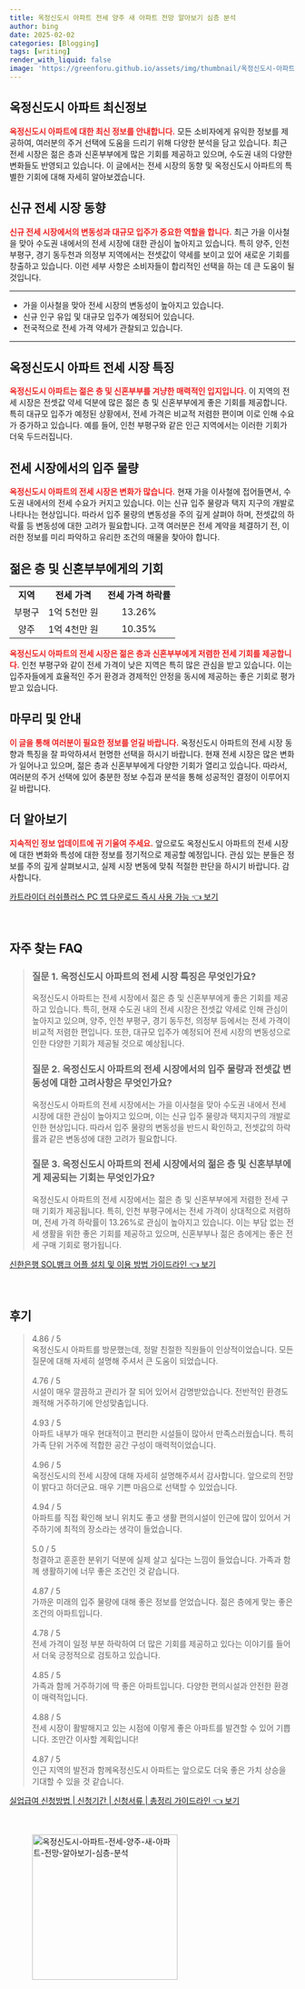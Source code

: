 ```yaml
---
title: 옥정신도시 아파트 전세 양주 새 아파트 전망 알아보기 심층 분석
author: bing
date: 2025-02-02
categories: [Blogging]
tags: [writing]
render_with_liquid: false
image: 'https://greenforu.github.io/assets/img/thumbnail/옥정신도시-아파트-전세-양주-새-아파트-전망-알아보기-심층-분석.webp'
---
```



<h2 id='옥정신도시_아파트_최신정보'>옥정신도시 아파트 최신정보</h2>

<p><b><span style="color: #ee2323;">옥정신도시 아파트에 대한 최신 정보를 안내합니다.</span></b> 모든 소비자에게 유익한 정보를 제공하여, 여러분의 주거 선택에 도움을 드리기 위해 다양한 분석을 담고 있습니다. 최근 전세 시장은 젊은 층과 신혼부부에게 많은 기회를 제공하고 있으며, 수도권 내의 다양한 변화들도 반영되고 있습니다. 이 글에서는 전세 시장의 동향 및 옥정신도시 아파트의 특별한 기회에 대해 자세히 알아보겠습니다.</p>

<h2 id='신규_전세_시장_동향'>신규 전세 시장 동향</h2>

<p><b><span style="color: #ee2323;">신규 전세 시장에서의 변동성과 대규모 입주가 중요한 역할을 합니다.</span></b> 최근 가을 이사철을 맞아 수도권 내에서의 전세 시장에 대한 관심이 높아지고 있습니다. 특히 양주, 인천 부평구, 경기 동두천과 의정부 지역에서는 전셋값이 약세를 보이고 있어 새로운 기회를 창출하고 있습니다. 이런 세부 사항은 소비자들이 합리적인 선택을 하는 데 큰 도움이 될 것입니다.</p>

<hr />

<ul>
    <li>가을 이사철을 맞아 전세 시장의 변동성이 높아지고 있습니다.</li>
    <li>신규 인구 유입 및 대규모 입주가 예정되어 있습니다.</li>
    <li>전국적으로 전세 가격 약세가 관찰되고 있습니다.</li>
</ul>

<hr />

<h2 id='옥정신도시_아파트_전세_시장_특징'>옥정신도시 아파트 전세 시장 특징</h2>

<p><b><span style="color: #ee2323;">옥정신도시 아파트는 젊은 층 및 신혼부부를 겨냥한 매력적인 입지입니다.</span></b> 이 지역의 전세 시장은 전셋값 약세 덕분에 많은 젊은 층 및 신혼부부에게 좋은 기회를 제공합니다. 특히 대규모 입주가 예정된 상황에서, 전세 가격은 비교적 저렴한 편이며 이로 인해 수요가 증가하고 있습니다. 예를 들어, 인천 부평구와 같은 인근 지역에서는 이러한 기회가 더욱 두드러집니다.</p>

<h2 id='전세_시장에서의_입주_물량'>전세 시장에서의 입주 물량</h2>

<p><b><span style="color: #ee2323;">옥정신도시 아파트의 전세 시장은 변화가 많습니다.</span></b> 현재 가을 이사철에 접어들면서, 수도권 내에서의 전세 수요가 커지고 있습니다. 이는 신규 입주 물량과 택지 지구의 개발로 나타나는 현상입니다. 따라서 입주 물량의 변동성을 주의 깊게 살펴야 하며, 전셋값의 하락률 등 변동성에 대한 고려가 필요합니다. 고객 여러분은 전세 계약을 체결하기 전, 이러한 정보를 미리 파악하고 유리한 조건의 매물을 찾아야 합니다.</p>

<h2 id='젊은_층_및_신혼부부에게의_기회'>젊은 층 및 신혼부부에게의 기회</h2>

<table>
    <tr>
        <td style="text-align: center; height: 17px;"><b>지역</b></td>
        <td style="text-align: center; height: 17px;"><b>전세 가격</b></td>
        <td style="text-align: center; height: 17px;"><b>전세 가격 하락률</b></td>
    </tr>
    <tr>
        <td style="text-align: center; height: 17px;">부평구</td>
        <td style="text-align: center; height: 17px;">1억 5천만 원</td>
        <td style="text-align: center; height: 17px;">13.26%</td>
    </tr>
    <tr>
        <td style="text-align: center; height: 17px;">양주</td>
        <td style="text-align: center; height: 17px;">1억 4천만 원</td>
        <td style="text-align: center; height: 17px;">10.35%</td>
    </tr>
</table>

<p><b><span style="color: #ee2323;">옥정신도시 아파트의 전세 시장은 젊은 층과 신혼부부에게 저렴한 전세 기회를 제공합니다.</span></b> 인천 부평구와 같이 전세 가격이 낮은 지역은 특히 많은 관심을 받고 있습니다. 이는 입주자들에게 효율적인 주거 환경과 경제적인 안정을 동시에 제공하는 좋은 기회로 평가받고 있습니다.</p>

<h2 id='마무리_및_안내'>마무리 및 안내</h2>

<p><b><span style="color: #ee2323;">이 글을 통해 여러분이 필요한 정보를 얻길 바랍니다.</span></b> 옥정신도시 아파트의 전세 시장 동향과 특징을 잘 파악하셔서 현명한 선택을 하시기 바랍니다. 현재 전세 시장은 많은 변화가 일어나고 있으며, 젊은 층과 신혼부부에게 다양한 기회가 열리고 있습니다. 따라서, 여러분의 주거 선택에 있어 충분한 정보 수집과 분석을 통해 성공적인 결정이 이루어지길 바랍니다.</p>

<h2 id='더_알아보기'>더 알아보기</h2>

<p><b><span style="color: #ee2323;">지속적인 정보 업데이트에 귀 기울여 주세요.</span></b> 앞으로도 옥정신도시 아파트의 전세 시장에 대한 변화와 특성에 대한 정보를 정기적으로 제공할 예정입니다. 관심 있는 분들은 정보를 주의 깊게 살펴보시고, 실제 시장 변동에 맞춰 적절한 판단을 하시기 바랍니다. 감사합니다.</p>


<p><a class="click-button" title="카트라이더 러쉬플러스 PC 앱 다운로드 즉시 사용 가능" href="https://greenforu.github.io/posts/%EC%B9%B4%ED%8A%B8%EB%9D%BC%EC%9D%B4%EB%8D%94-%EB%9F%AC%EC%89%AC%ED%94%8C%EB%9F%AC%EC%8A%A4-PC-%EC%95%B1-%EB%8B%A4%EC%9A%B4%EB%A1%9C%EB%93%9C-%EC%A6%89%EC%8B%9C-%EC%82%AC%EC%9A%A9-%EA%B0%80%EB%8A%A5/" rel="dofollow">카트라이더 러쉬플러스 PC 앱 다운로드 즉시 사용 가능 👈 보기</a></p><br>
<h2 id='자주_찾는_FAQ'>자주 찾는 FAQ</h2>
<div itemscope="" itemtype="https://schema.org/FAQPage"> 
<blockquote> 
<div itemscope="" itemprop="mainEntity" itemtype="https://schema.org/Question"> 
<h3 itemprop="name">질문 1. 옥정신도시 아파트의 전세 시장 특징은 무엇인가요?</h3> 
<div itemscope="" itemprop="acceptedAnswer" itemtype="https://schema.org/Answer"> 
<span itemprop="text"> 
<p>옥정신도시 아파트는 전세 시장에서 젊은 층 및 신혼부부에게 좋은 기회를 제공하고 있습니다. 특히, 현재 수도권 내의 전세 시장은 전셋값 약세로 인해 관심이 높아지고 있으며, 양주, 인천 부평구, 경기 동두천, 의정부 등에서는 전세 가격이 비교적 저렴한 편입니다. 또한, 대규모 입주가 예정되어 전세 시장의 변동성으로 인한 다양한 기회가 제공될 것으로 예상됩니다.</p> 
</span> 
</div> 
</div> 

<div itemscope="" itemprop="mainEntity" itemtype="https://schema.org/Question"> 
<h3 itemprop="name">질문 2. 옥정신도시 아파트의 전세 시장에서의 입주 물량과 전셋값 변동성에 대한 고려사항은 무엇인가요?</h3> 
<div itemscope="" itemprop="acceptedAnswer" itemtype="https://schema.org/Answer"> 
<span itemprop="text"> 
<p>옥정신도시 아파트의 전세 시장에서는 가을 이사철을 맞아 수도권 내에서 전세 시장에 대한 관심이 높아지고 있으며, 이는 신규 입주 물량과 택지지구의 개발로 인한 현상입니다. 따라서 입주 물량의 변동성을 반드시 확인하고, 전셋값의 하락률과 같은 변동성에 대한 고려가 필요합니다.</p> 
</span> 
</div> 
</div> 

<div itemscope="" itemprop="mainEntity" itemtype="https://schema.org/Question"> 
<h3 itemprop="name">질문 3. 옥정신도시 아파트의 전세 시장에서의 젊은 층 및 신혼부부에게 제공되는 기회는 무엇인가요?</h3> 
<div itemscope="" itemprop="acceptedAnswer" itemtype="https://schema.org/Answer"> 
<span itemprop="text"> 
<p>옥정신도시 아파트의 전세 시장에서는 젊은 층 및 신혼부부에게 저렴한 전세 구매 기회가 제공됩니다. 특히, 인천 부평구에서는 전세 가격이 상대적으로 저렴하며, 전세 가격 하락률이 13.26%로 관심이 높아지고 있습니다. 이는 부담 없는 전세 생활을 위한 좋은 기회를 제공하고 있으며, 신혼부부나 젊은 층에게는 좋은 전세 구매 기회로 평가됩니다.</p> 
</span> 
</div> 
</div> 
</blockquote> 
</div>
<p><a class="click-button" title="신한은행 SOL뱅크 어플 설치 및 이용 방법 가이드라인" href="https://greenforu.github.io/posts/%EC%8B%A0%ED%95%9C%EC%9D%80%ED%96%89-SOL%EB%B1%85%ED%81%AC-%EC%96%B4%ED%94%8C-%EC%84%A4%EC%B9%98-%EB%B0%8F-%EC%9D%B4%EC%9A%A9-%EB%B0%A9%EB%B2%95-%EA%B0%80%EC%9D%B4%EB%93%9C%EB%9D%BC%EC%9D%B8/" rel="dofollow">신한은행 SOL뱅크 어플 설치 및 이용 방법 가이드라인 👈 보기</a></p><br>
<h2 id='후기'>후기</h2>
<div itemscope itemtype="https://schema.org/Product">
  <blockquote>
  <div itemprop="review" itemscope itemtype="https://schema.org/Review">
      <div itemprop="reviewRating" itemscope itemtype="https://schema.org/Rating"> <span itemprop="ratingValue">4.86</span> / <span itemprop="bestRating">5</span> </div>
      <span itemprop="reviewBody">옥정신도시 아파트를 방문했는데, 정말 친절한 직원들이 인상적이었습니다. 모든 질문에 대해 자세히 설명해 주셔서 큰 도움이 되었습니다.</span>
  </div>
  <br>
  <div itemprop="review" itemscope itemtype="https://schema.org/Review">
      <div itemprop="reviewRating" itemscope itemtype="https://schema.org/Rating"> <span itemprop="ratingValue">4.76</span> / <span itemprop="bestRating">5</span> </div>
      <span itemprop="reviewBody">시설이 매우 깔끔하고 관리가 잘 되어 있어서 감명받았습니다. 전반적인 환경도 쾌적해 거주하기에 안성맞춤입니다.</span>
  </div>
  <br>
  <div itemprop="review" itemscope itemtype="https://schema.org/Review">
      <div itemprop="reviewRating" itemscope itemtype="https://schema.org/Rating"> <span itemprop="ratingValue">4.93</span> / <span itemprop="bestRating">5</span> </div>
      <span itemprop="reviewBody">아파트 내부가 매우 현대적이고 편리한 시설들이 많아서 만족스러웠습니다. 특히 가족 단위 거주에 적합한 공간 구성이 매력적이었습니다.</span>
  </div>
  <br>
  <div itemprop="review" itemscope itemtype="https://schema.org/Review">
      <div itemprop="reviewRating" itemscope itemtype="https://schema.org/Rating"> <span itemprop="ratingValue">4.96</span> / <span itemprop="bestRating">5</span> </div>
      <span itemprop="reviewBody">옥정신도시의 전세 시장에 대해 자세히 설명해주셔서 감사합니다. 앞으로의 전망이 밝다고 하더군요. 매우 기쁜 마음으로 선택할 수 있었습니다.</span>
  </div>
  <br>
  <div itemprop="review" itemscope itemtype="https://schema.org/Review">
      <div itemprop="reviewRating" itemscope itemtype="https://schema.org/Rating"> <span itemprop="ratingValue">4.94</span> / <span itemprop="bestRating">5</span> </div>
      <span itemprop="reviewBody">아파트를 직접 확인해 보니 위치도 좋고 생활 편의시설이 인근에 많이 있어서 거주하기에 최적의 장소라는 생각이 들었습니다.</span>
  </div>
  <br>
  <div itemprop="review" itemscope itemtype="https://schema.org/Review">
      <div itemprop="reviewRating" itemscope itemtype="https://schema.org/Rating"> <span itemprop="ratingValue">5.0</span> / <span itemprop="bestRating">5</span> </div>
      <span itemprop="reviewBody">청결하고 훈훈한 분위기 덕분에 실제 살고 싶다는 느낌이 들었습니다. 가족과 함께 생활하기에 너무 좋은 조건인 것 같습니다.</span>
  </div>
  <br>
  <div itemprop="review" itemscope itemtype="https://schema.org/Review">
      <div itemprop="reviewRating" itemscope itemtype="https://schema.org/Rating"> <span itemprop="ratingValue">4.87</span> / <span itemprop="bestRating">5</span> </div>
      <span itemprop="reviewBody">가까운 미래의 입주 물량에 대해 좋은 정보를 얻었습니다. 젊은 층에게 맞는 좋은 조건의 아파트입니다.</span>
  </div>
  <br>
  <div itemprop="review" itemscope itemtype="https://schema.org/Review">
      <div itemprop="reviewRating" itemscope itemtype="https://schema.org/Rating"> <span itemprop="ratingValue">4.78</span> / <span itemprop="bestRating">5</span> </div>
      <span itemprop="reviewBody">전세 가격이 일정 부분 하락하여 더 많은 기회를 제공하고 있다는 이야기를 들어서 더욱 긍정적으로 검토하고 있습니다.</span>
  </div>
  <br>
  <div itemprop="review" itemscope itemtype="https://schema.org/Review">
      <div itemprop="reviewRating" itemscope itemtype="https://schema.org/Rating"> <span itemprop="ratingValue">4.85</span> / <span itemprop="bestRating">5</span> </div>
      <span itemprop="reviewBody">가족과 함께 거주하기에 딱 좋은 아파트입니다. 다양한 편의시설과 안전한 환경이 매력적입니다.</span>
  </div>
  <br>
  <div itemprop="review" itemscope itemtype="https://schema.org/Review">
      <div itemprop="reviewRating" itemscope itemtype="https://schema.org/Rating"> <span itemprop="ratingValue">4.88</span> / <span itemprop="bestRating">5</span> </div>
      <span itemprop="reviewBody">전세 시장이 활발해지고 있는 시점에 이렇게 좋은 아파트를 발견할 수 있어 기쁩니다. 조만간 이사할 계획입니다!</span>
  </div>
  <br>
  <div itemprop="review" itemscope itemtype="https://schema.org/Review">
      <div itemprop="reviewRating" itemscope itemtype="https://schema.org/Rating"> <span itemprop="ratingValue">4.87</span> / <span itemprop="bestRating">5</span> </div>
      <span itemprop="reviewBody">인근 지역의 발전과 함께옥정신도시 아파트는 앞으로도 더욱 좋은 가치 상승을 기대할 수 있을 것 같습니다.</span>
  </div>
  </blockquote>
</div>
<p><a class="click-button" title="실업급여 신청방법 | 신청기간 | 신청서류 | 총정리 가이드라인" href="https://greenforu.github.io/posts/%EC%8B%A4%EC%97%85%EA%B8%89%EC%97%AC-%EC%8B%A0%EC%B2%AD%EB%B0%A9%EB%B2%95-%EC%8B%A0%EC%B2%AD%EA%B8%B0%EA%B0%84-%EC%8B%A0%EC%B2%AD%EC%84%9C%EB%A5%98-%EC%B4%9D%EC%A0%95%EB%A6%AC-%EA%B0%80%EC%9D%B4%EB%93%9C%EB%9D%BC%EC%9D%B8/" rel="dofollow">실업급여 신청방법 | 신청기간 | 신청서류 | 총정리 가이드라인 👈 보기</a></p><br>
<figure class="image"><img src="https://greenforu.github.io/assets/img/thumbnail/옥정신도시-아파트-전세-양주-새-아파트-전망-알아보기-심층-분석.webp" alt="옥정신도시-아파트-전세-양주-새-아파트-전망-알아보기-심층-분석" width="256" height="256"></figure>